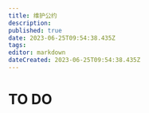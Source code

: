 ```yaml
---
title: 维护公约
description: 
published: true
date: 2023-06-25T09:54:38.435Z
tags: 
editor: markdown
dateCreated: 2023-06-25T09:54:38.435Z
---
```


# TO DO